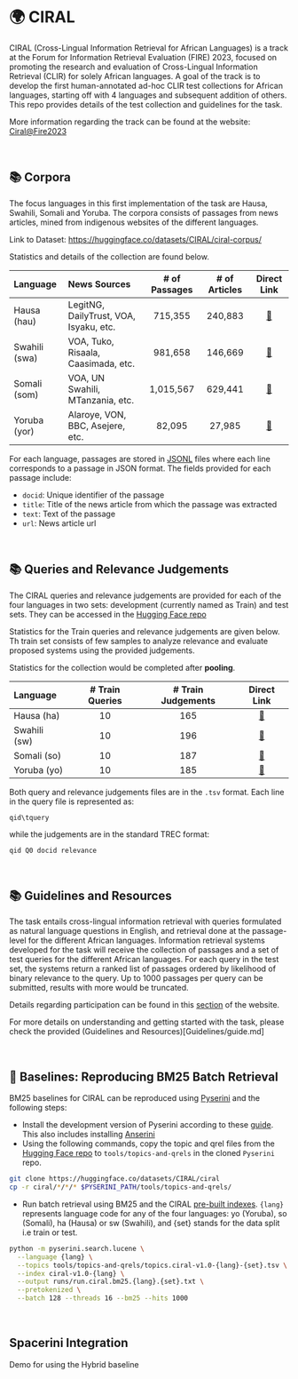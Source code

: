 # 🌍 CIRAL

CIRAL (Cross-Lingual Information Retrieval for African Languages) is a track at the Forum for Information Retrieval Evaluation (FIRE) 2023, focused on promoting the research and evaluation of Cross-Lingual Information Retrieval (CLIR) for solely African languages. A goal of the track is to develop the first human-annotated ad-hoc CLIR test collections for African languages, starting off with 4 languages and subsequent addition of others. This repo provides details of the test collection and guidelines for the task.

More information regarding the track can be found at the website: [Ciral@Fire2023](https://ciralproject.github.io/)

<br />

## 📚 Corpora

The focus languages in this first implementation of the task are Hausa, Swahili, Somali and Yoruba. The corpora consists of passages from news articles, mined from indigenous websites of the different languages. 

Link to Dataset: https://huggingface.co/datasets/CIRAL/ciral-corpus/

Statistics and details of the collection are found below.

| Language        | News Sources                           | # of Passages | # of Articles | Direct Link |
|:-------|:------------|:-------:|:-------:|:----:|
| Hausa (hau)     | LegitNG, DailyTrust, VOA, Isyaku, etc. |       715,355 |       240,883 | [🤗](https://huggingface.co/datasets/CIRAL/ciral-corpus/tree/main/passages-v1.0)
| Swahili (swa)   | VOA, Tuko, Risaala, Caasimada, etc.    |       981,658 |       146,669 | [🤗](https://huggingface.co/datasets/CIRAL/ciral-corpus/tree/main/passages-v1.0)
| Somali (som)    | VOA, UN Swahili, MTanzania, etc.       |     1,015,567 |       629,441 | [🤗](https://huggingface.co/datasets/CIRAL/ciral-corpus/tree/main/passages-v1.0)
| Yoruba (yor)    | Alaroye, VON, BBC, Asejere, etc.       |        82,095 |        27,985 | [🤗](https://huggingface.co/datasets/CIRAL/ciral-corpus/tree/main/passages-v1.0)


For each language, passages are stored in [JSONL](https://jsonlines.org/) files where each line corresponds to a passage in JSON format. The fields provided for each passage include:
-  `docid`: Unique identifier of the passage
- `title`: Title of the news article from which the passage was extracted
- `text`: Text of the passage
- `url`: News article url

<br />

## 📚 Queries and Relevance Judgements

The CIRAL queries and relevance judgements are provided for each of the four languages in two sets: development (currently named as Train) and test sets. They can be accessed in the [Hugging Face repo](https://huggingface.co/datasets/CIRAL/ciral)

Statistics for the Train queries and relevance judgements are given below. Th train set consists of few samples to analyze relevance and evaluate proposed systems using the provided judgements. 

Statistics for the collection would be completed after **pooling**.

| Language  | # Train Queries | # Train Judgements | Direct Link |
|:-------|:---:|:-------:|:------:|
| Hausa (ha)  | 10 | 165 | [🤗](https://huggingface.co/datasets/CIRAL/ciral/tree/main/ciral-hausa)| 
| Swahili (sw)   | 10 | 196 | [🤗](https://huggingface.co/datasets/CIRAL/ciral/tree/main/ciral-swahili) | 
| Somali (so)    | 10 | 187 | [🤗](https://huggingface.co/datasets/CIRAL/ciral/tree/main/ciral-somali) | 
| Yoruba (yo)    | 10 | 185 | [🤗](https://huggingface.co/datasets/CIRAL/ciral/tree/main/ciral-yoruba) |

Both query and relevance judgements files are in the `.tsv` format. Each line in the query file is represented as:

```
qid\tquery
```

while the judgements are in the standard TREC format:

```
qid Q0 docid relevance
```

<br />

## 📚 Guidelines and Resources

The task entails cross-lingual information retrieval with queries formulated as natural language questions in English, and retrieval done at the passage-level for the different African languages. Information retrieval systems developed for the task will receive the collection of passages and a set of test queries for the different African languages. For each query in the test set, the systems return a ranked list of passages ordered by likelihood of binary relevance to the query. Up to 1000 passages per query can be submitted, results with more would be truncated.

Details regarding participation can be found in this [section](https://ciralproject.github.io/#participation) of the website.

For more details on understanding and getting started with the task, please check the provided (Guidelines and Resources)[Guidelines/guide.md]


<br />


## 🔎 Baselines: Reproducing BM25 Batch Retrieval

BM25 baselines for CIRAL can be reproduced using [Pyserini](https://github.com/castorini/pyserini) and the following steps:
- Install the development version of Pyserini according to these [guide](https://github.com/castorini/pyserini/blob/master/docs/installation.md#development-installation). This also includes installing [Anserini](http://anserini.io/)
- Using the following commands, copy the topic and qrel files from the [Hugging Face repo](https://huggingface.co/datasets/CIRAL/ciral) to `tools/topics-and-qrels` in the cloned `Pyserini` repo. 

```bash
git clone https://huggingface.co/datasets/CIRAL/ciral
cp -r ciral/*/*/* $PYSERINI_PATH/tools/topics-and-qrels/
```

- Run batch retrieval using BM25 and the CIRAL [pre-built indexes](https://github.com/castorini/pyserini/blob/master/docs/prebuilt-indexes.md). `{lang}` represents language code for any of the four languages: yo (Yoruba), so (Somali), ha (Hausa) or sw (Swahili), and {set} stands for the data split i.e train or test. 

```bash
python -m pyserini.search.lucene \
  --language {lang} \
  --topics tools/topics-and-qrels/topics.ciral-v1.0-{lang}-{set}.tsv \
  --index ciral-v1.0-{lang} \
  --output runs/run.ciral.bm25.{lang}.{set}.txt \
  --pretokenized \
  --batch 128 --threads 16 --bm25 --hits 1000
```

<br />

## Spacerini Integration
Demo for using the Hybrid baseline


